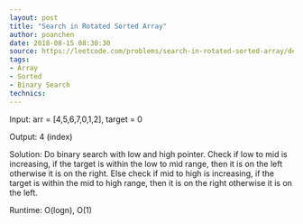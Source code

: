 ```yaml
---
layout: post
title: "Search in Rotated Sorted Array"
author: poanchen
date: 2018-08-15 08:30:30
source: https://leetcode.com/problems/search-in-rotated-sorted-array/description/
tags:
- Array
- Sorted
- Binary Search
technics:
---
```


Input: arr = [4,5,6,7,0,1,2], target = 0

Output: 4 (index)

Solution:
Do binary search with low and high pointer. Check if low to mid is increasing, if the target is within the low to mid range, then it is on the left otherwise it is on the right. Else check if mid to high is increasing, if the target is within the mid to high range, then it is on the right otherwise it is on the left.

Runtime: O(logn), O(1)
